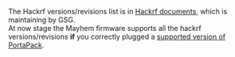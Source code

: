 The Hackrf versions/revisions list is in [Hackrf documents](https://hackrf.readthedocs.io/en/latest/list_of_hardware_revisions.html), which is maintaining by GSG.  
At now stage the Mayhem firmware supports all the hackrf versions/revisions **if** you correctly plugged a [supported version of PortaPack](https://github.com/eried/portapack-mayhem/wiki/PortaPack-Versions).  